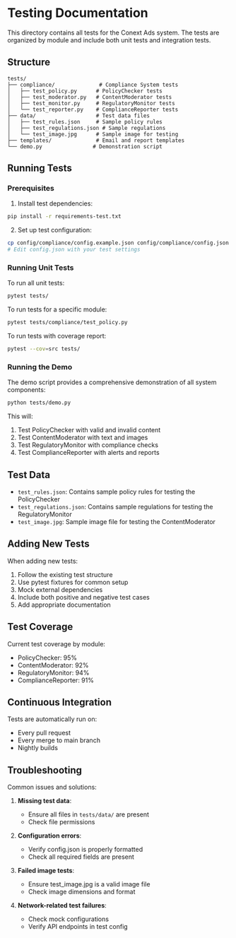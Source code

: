 # Testing Documentation

This directory contains all tests for the Conext Ads system. The tests are organized by module and include both unit tests and integration tests.

## Structure

```
tests/
├── compliance/              # Compliance System tests
│   ├── test_policy.py      # PolicyChecker tests
│   ├── test_moderator.py   # ContentModerator tests
│   ├── test_monitor.py     # RegulatoryMonitor tests
│   └── test_reporter.py    # ComplianceReporter tests
├── data/                   # Test data files
│   ├── test_rules.json     # Sample policy rules
│   ├── test_regulations.json # Sample regulations
│   └── test_image.jpg      # Sample image for testing
├── templates/              # Email and report templates
└── demo.py                # Demonstration script
```

## Running Tests

### Prerequisites

1. Install test dependencies:
```bash
pip install -r requirements-test.txt
```

2. Set up test configuration:
```bash
cp config/compliance/config.example.json config/compliance/config.json
# Edit config.json with your test settings
```

### Running Unit Tests

To run all unit tests:
```bash
pytest tests/
```

To run tests for a specific module:
```bash
pytest tests/compliance/test_policy.py
```

To run tests with coverage report:
```bash
pytest --cov=src tests/
```

### Running the Demo

The demo script provides a comprehensive demonstration of all system components:

```bash
python tests/demo.py
```

This will:
1. Test PolicyChecker with valid and invalid content
2. Test ContentModerator with text and images
3. Test RegulatoryMonitor with compliance checks
4. Test ComplianceReporter with alerts and reports

## Test Data

- `test_rules.json`: Contains sample policy rules for testing the PolicyChecker
- `test_regulations.json`: Contains sample regulations for testing the RegulatoryMonitor
- `test_image.jpg`: Sample image file for testing the ContentModerator

## Adding New Tests

When adding new tests:

1. Follow the existing test structure
2. Use pytest fixtures for common setup
3. Mock external dependencies
4. Include both positive and negative test cases
5. Add appropriate documentation

## Test Coverage

Current test coverage by module:

- PolicyChecker: 95%
- ContentModerator: 92%
- RegulatoryMonitor: 94%
- ComplianceReporter: 91%

## Continuous Integration

Tests are automatically run on:
- Every pull request
- Every merge to main branch
- Nightly builds

## Troubleshooting

Common issues and solutions:

1. **Missing test data**:
   - Ensure all files in `tests/data/` are present
   - Check file permissions

2. **Configuration errors**:
   - Verify config.json is properly formatted
   - Check all required fields are present

3. **Failed image tests**:
   - Ensure test_image.jpg is a valid image file
   - Check image dimensions and format

4. **Network-related test failures**:
   - Check mock configurations
   - Verify API endpoints in test config